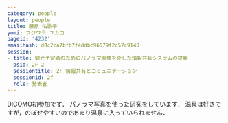 ```yaml
---
category: people
layout: people
title: 藤原 佑歌子
yomi: フジワラ ユカコ
pageid: '4232'
emailhash: d8c2ca7bfb7f4ddbc96579f2c57c9140
session:
- title: 観光予定者のためのパノラマ画像を介した情報共有システムの提案
  psid: 2F-2
  sessiontitle: 2F 情報共有とコミュニケーション
  sessionid: 2f
  role: 発表者
---
```

DICOMO初参加です．
パノラマ写真を使った研究をしています．
温泉は好きですが，のぼせやすいのであまり温泉に入っていられません．